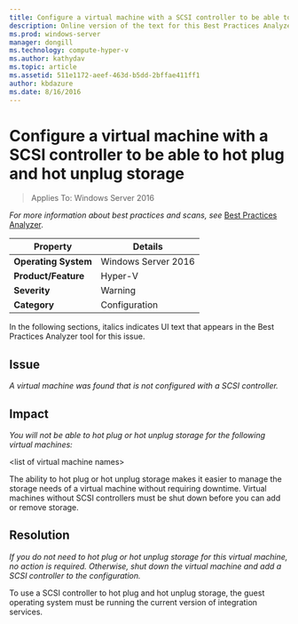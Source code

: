 ```yaml
---
title: Configure a virtual machine with a SCSI controller to be able to hot plug and hot unplug storage
description: Online version of the text for this Best Practices Analyzer rule.
ms.prod: windows-server
manager: dongill
ms.technology: compute-hyper-v
ms.author: kathydav
ms.topic: article
ms.assetid: 511e1172-aeef-463d-b5dd-2bffae411ff1
author: kbdazure
ms.date: 8/16/2016
---
```

# Configure a virtual machine with a SCSI controller to be able to hot plug and hot unplug storage

>Applies To: Windows Server 2016


  
*For more information about best practices and scans, see* [Best Practices Analyzer](https://go.microsoft.com/fwlink/?LinkId=122786).  
  
|Property|Details|  
|-|-|  
|**Operating System**|Windows Server 2016|  
|**Product/Feature**|Hyper-V|  
|**Severity**|Warning|  
|**Category**|Configuration|  
  
In the following sections, italics indicates UI text that appears in the Best Practices Analyzer tool for this issue.  
  
## Issue  
  
*A virtual machine was found that is not configured with a SCSI controller.*  
  
## Impact  
  
*You will not be able to hot plug or hot unplug storage for the following virtual machines:*  
  
\<list of virtual machine names>  
  
The ability to hot plug or hot unplug storage makes it easier to manage the storage needs of a virtual machine without requiring downtime. Virtual machines without SCSI controllers must be shut down before you can add or remove storage.  
  
## Resolution  
  
*If you do not need to hot plug or hot unplug storage for this virtual machine, no action is required. Otherwise, shut down the virtual machine and add a SCSI controller to the configuration.*  
  
To use a SCSI controller to hot plug and hot unplug storage, the guest operating system must be running the current version of integration services.  
  


